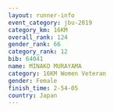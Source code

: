 ```yaml
---
layout: runner-info 
event_category: jbu-2019 
category_km: 16KM  
overall_rank: 124
gender_rank: 66
category_rank: 12
bib: 64041
name: MINAKO MURAYAMA
category: 16KM Women Veteran
gender: Female
finish_time: 2-54-05
country: Japan
---
```


